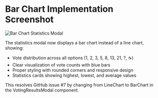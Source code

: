 # Bar Chart Implementation Screenshot

![Bar Chart Statistics Modal](https://github.com/sungmin-front/planning-pocker/raw/feature/bar-chart-statistics/bar-chart-statistics.png)

The statistics modal now displays a bar chart instead of a line chart, showing:
- Vote distribution across all options (1, 2, 3, 5, 8, 13, 21, ?, ☕)
- Clear visualization of vote counts with blue bars
- Proper styling with rounded corners and responsive design
- Statistics cards showing highest, lowest, and average values

This resolves GitHub issue #7 by changing from LineChart to BarChart in the VotingResultsModal component.